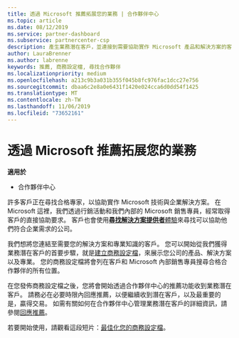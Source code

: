 ```yaml
---
title: 透過 Microsoft 推薦拓展您的業務 | 合作夥伴中心
ms.topic: article
ms.date: 08/12/2019
ms.service: partner-dashboard
ms.subservice: partnercenter-csp
description: 產生業務潛在客戶，並連接到需要協助實作 Microsoft 產品和解決方案的客戶。
author: LauraBrenner
ms.author: labrenne
keywords: 推薦, 商務設定檔, 尋找合作夥伴
ms.localizationpriority: medium
ms.openlocfilehash: a213c9b3a031b355f045b8fc976fac1dcc27e756
ms.sourcegitcommit: dbaa6c2e8a0e6431f1420e024cca6d0dd54f1425
ms.translationtype: MT
ms.contentlocale: zh-TW
ms.lasthandoff: 11/06/2019
ms.locfileid: "73652161"
---
```

<!-- FWLink:  https://go.microsoft.com/fwlink/?linkid=849775 (top of page) -->

# <a name="grow-your-business-with-referrals-from-microsoft"></a>透過 Microsoft 推薦拓展您的業務

**適用於**

-  合作夥伴中心

許多客戶正在尋找合格專家，以協助實作 Microsoft 技術與企業解決方案。 在 Microsoft 這裡，我們透過行銷活動和我們內部的 Microsoft 銷售專員，經常取得客戶的直接協助要求。 客戶也會使用[**尋找解決方案提供者**體驗](https://www.microsoft.com/solution-providers/search)來尋找可以協助他們符合企業需求的公司。 

我們想將您連結至需要您的解決方案和專業知識的客戶。 您可以開始從我們獲得業務潛在客戶的首要步驟，就是[建立商務設定檔](create-a-marketing-profile.md)，來展示您公司的產品、解決方案以及專業。 您的商務設定檔將會列在客戶和 Microsoft 內部銷售專員搜尋合格合作夥伴的所有位置。 

 在您發佈商務設定檔之後，您將會開始透過合作夥伴中心的推薦功能收到業務潛在客戶。 請務必在必要時限內回應推薦，以便繼續收到潛在客戶，以及最重要的是，贏得交易。 如需有關如何在合作夥伴中心管理業務潛在客戶的詳細資訊，請參閱[回應推薦](responding-to-referrals.md)。  

若要開始使用，請觀看這段短片：[最佳化您的商務設定檔](https://player.vimeo.com/video/252788046)。  

<!-- 
*  [Analyze your business profile](analyze-your-marketing-profile.md) Regularly review and optimize your business profile to make sure you're getting in front of your target customers.
-->
